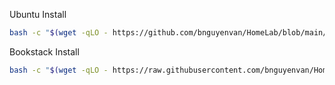 Ubuntu Install

```bash
bash -c "$(wget -qLO - https://github.com/bnguyenvan/HomeLab/blob/main/lxc/ubuntu.sh)"
```

Bookstack Install

```bash
bash -c "$(wget -qLO - https://raw.githubusercontent.com/bnguyenvan/HomeLab/main/bookstack/bookstack.sh)"
```
